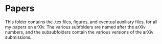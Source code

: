 # Papers

This folder contains the .tex files, figures, and eventual auxiliary files, for all my papers on arXiv. The various subfolders are named after the arXiv numbers, and the subsubfolders contain the various versions of the arXiv submissions.
